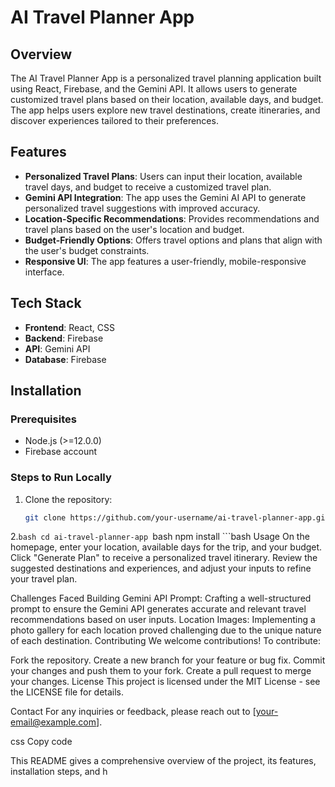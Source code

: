 # AI Travel Planner App

## Overview
The AI Travel Planner App is a personalized travel planning application built using React, Firebase, and the Gemini API. It allows users to generate customized travel plans based on their location, available days, and budget. The app helps users explore new travel destinations, create itineraries, and discover experiences tailored to their preferences.

## Features
- **Personalized Travel Plans**: Users can input their location, available travel days, and budget to receive a customized travel plan.
- **Gemini API Integration**: The app uses the Gemini AI API to generate personalized travel suggestions with improved accuracy.
- **Location-Specific Recommendations**: Provides recommendations and travel plans based on the user's location and budget.
- **Budget-Friendly Options**: Offers travel options and plans that align with the user's budget constraints.
- **Responsive UI**: The app features a user-friendly, mobile-responsive interface.

## Tech Stack
- **Frontend**: React, CSS
- **Backend**: Firebase
- **API**: Gemini API
- **Database**: Firebase

## Installation

### Prerequisites
- Node.js (>=12.0.0)
- Firebase account

### Steps to Run Locally

1. Clone the repository:
   ```bash
   git clone https://github.com/your-username/ai-travel-planner-app.git
2.```bash
cd ai-travel-planner-app ```bash 
npm install ```bash
Usage
On the homepage, enter your location, available days for the trip, and your budget.
Click "Generate Plan" to receive a personalized travel itinerary.
Review the suggested destinations and experiences, and adjust your inputs to refine your travel plan.


Challenges Faced
Building Gemini API Prompt: Crafting a well-structured prompt to ensure the Gemini API generates accurate and relevant travel recommendations based on user inputs.
Location Images: Implementing a photo gallery for each location proved challenging due to the unique nature of each destination.
Contributing
We welcome contributions! To contribute:

Fork the repository.
Create a new branch for your feature or bug fix.
Commit your changes and push them to your fork.
Create a pull request to merge your changes.
License
This project is licensed under the MIT License - see the LICENSE file for details.

Contact
For any inquiries or feedback, please reach out to [your-email@example.com].

css
Copy code

This README gives a comprehensive overview of the project, its features, installation steps, and h
